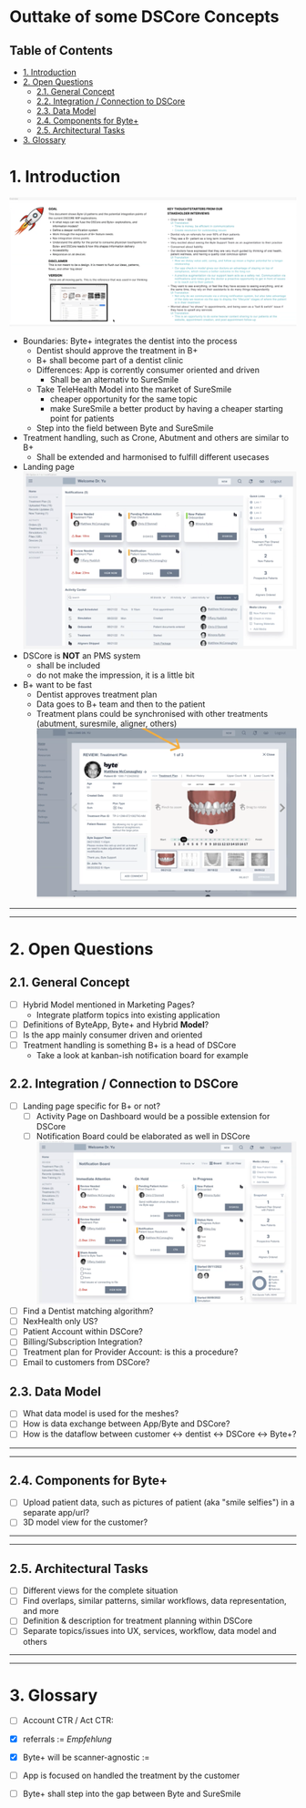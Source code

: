 # Outtake of some DSCore Concepts <!-- omit in toc -->
## Table of Contents <!-- omit in toc -->
- [1. Introduction](#1-introduction)
- [2. Open Questions](#2-open-questions)
  - [2.1. General Concept](#21-general-concept)
  - [2.2. Integration / Connection to DSCore](#22-integration--connection-to-dscore)
  - [2.3. Data Model](#23-data-model)
  - [2.4. Components for Byte+](#24-components-for-byte)
  - [2.5. Architectural Tasks](#25-architectural-tasks)
- [3. Glossary](#3-glossary)

# 1. Introduction
![Overview](img/byte+/overview.png)
- Boundaries: Byte+ integrates the dentist into the process
  - Dentist should approve the treatment in B+
  - B+ shall become part of a dentist clinic
  - Differences: App is corrently consumer oriented and driven
    - Shall be an alternativ to SureSmile
  - Take TeleHealth Model into the market of SureSmile
    - cheaper opportunity for the same topic
    - make SureSmile a better product by having a cheaper starting point for patients
  - Step into the field between Byte and SureSmile
- Treatment handling, such as Crone, Abutment and others are similar to B+
  - Shall be extended and harmonised to fulfill different usecases
- Landing page
  ![Byte](img/byte+/Byte-LandingPage.png)
- DSCore is **NOT** an PMS system
  - shall be included
  - do not make the impression, it is a little bit
- B+ want to be fast
  - Dentist approves treatment plan
  - Data goes to B+ team and then to the patient
  - Treatment plans could be synchronised with other treatments (abutment, suresmile, aligner, others)
  ![gallery](img/byte+/media-gallery.png)

---
---
# 2. Open Questions
## 2.1. General Concept
- [ ] Hybrid Model mentioned in Marketing Pages?
  - Integrate platform topics into existing application
- [ ] Definitions of ByteApp, Byte+ and Hybrid **Model**?
- [ ] Is the app mainly consumer driven and oriented
- [ ] Treatment handling is something B+ is a head of DSCore
  - Take a look at kanban-ish notification board for example
  

## 2.2. Integration / Connection to DSCore
- [ ] Landing page specific for B+ or not?
  - [ ] Activity Page on Dashboard would be a possible extension for DSCore
  - [ ] Notification Board could be elaborated as well in DSCore
  ![NotifBoard](img/byte+/Byte-NotificationBoard.png)
- [ ] Find a Dentist matching algorithm?
- [ ] NexHealth only US?
- [ ] Patient Account within DSCore?
- [ ] Billing/Subscription Integration?
- [ ] Treatment plan for Provider Account: is this a procedure?
- [ ] Email to customers from DSCore?

## 2.3. Data Model
- [ ] What data model is used for the meshes?
- [ ] How is data exchange between App/Byte and DSCore?
- [ ] How is the dataflow between customer &harr; dentist &harr; DSCore &harr; Byte+?

---
---
## 2.4. Components for Byte+
- [ ] Upload patient data, such as pictures of patient (aka "smile selfies") in a separate app/url?
- [ ] 3D model view for the customer?

---
---
## 2.5. Architectural Tasks
- [ ] Different views for the complete situation
- [ ] Find overlaps, similar patterns, similar workflows, data representation, and more
- [ ] Definition & description for treatment planning within DSCore
- [ ] Separate topics/issues into UX, services, workflow, data model and others

---
---
# 3. Glossary
- [ ] Account CTR / Act CTR: <!-- TODO -->
- [x] referrals := *Empfehlung*
- [x] Byte+ will be scanner-agnostic := <!-- TODO -->
- [ ] App is focused on handled the treatment by the customer
- [ ] Byte+ shall step into the gap between Byte and SureSmile
  
